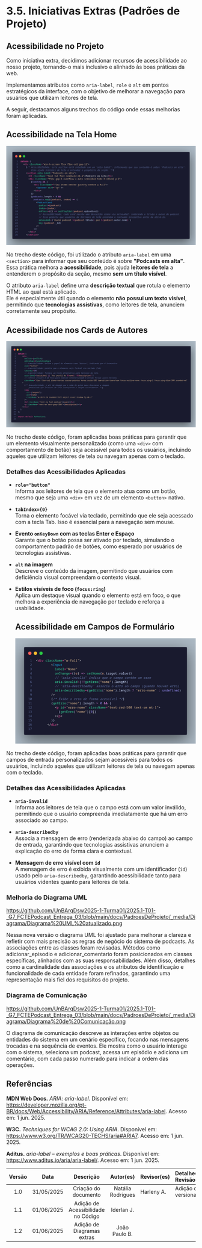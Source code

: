 # 3.5. Iniciativas Extras (Padrões de Projeto)

## Acessibilidade no Projeto

Como iniciativa extra, decidimos adicionar recursos de acessibilidade ao nosso projeto, tornando-o mais inclusivo e alinhado às boas práticas da web. 

Implementamos atributos como `aria-label`, `role` e `alt` em pontos estratégicos da interface, com o objetivo de melhorar a navegação para usuários que utilizam leitores de tela. 

A seguir, destacamos alguns trechos do código onde essas melhorias foram aplicadas.

## Acessibilidade na Tela Home

![Acessibilidade tela Home](../_media/home_acess.png)


No trecho deste código, foi utilizado o atributo `aria-label` em uma `<section>` para informar que seu conteúdo é sobre **"Podcasts em alta"**.  
Essa prática melhora a **acessibilidade**, pois ajuda **leitores de tela** a entenderem o propósito da seção, mesmo **sem um título visível**.

O atributo `aria-label` define uma **descrição textual** que rotula o elemento HTML ao qual está aplicado.  
Ele é especialmente útil quando o elemento **não possui um texto visível**, permitindo que **tecnologias assistivas**, como leitores de tela, anunciem corretamente seu propósito.

## Acessibilidade nos Cards de Autores

![Acessibilidade componente Autorcard](../_media/autocard_acess.png)

No trecho deste código, foram aplicadas boas práticas para garantir que um elemento visualmente personalizado (como uma `<div>` com comportamento de botão) seja acessível para todos os usuários, incluindo aqueles que utilizam leitores de tela ou navegam apenas com o teclado.

### Detalhes das Acessibilidades Aplicadas

- **`role="button"`**  
  Informa aos leitores de tela que o elemento atua como um botão, mesmo que seja uma `<div>` em vez de um elemento `<button>` nativo.

- **`tabIndex={0}`**  
  Torna o elemento focável via teclado, permitindo que ele seja acessado com a tecla Tab. Isso é essencial para a navegação sem mouse.

- **Evento `onKeyDown` com as teclas Enter e Espaço**  
  Garante que o botão possa ser ativado por teclado, simulando o comportamento padrão de botões, como esperado por usuários de tecnologias assistivas.

- **`alt` na imagem**  
  Descreve o conteúdo da imagem, permitindo que usuários com deficiência visual compreendam o contexto visual.

- **Estilos visíveis de foco (`focus:ring`)**  
  Aplica um destaque visual quando o elemento está em foco, o que melhora a experiência de navegação por teclado e reforça a usabilidade.

  ## Acessibilidade em Campos de Formulário

  ![Acessibilidade Formulario Aluno](../_media/alunoForm_acess.png)


No trecho deste código, foram aplicadas boas práticas para garantir que campos de entrada personalizados sejam acessíveis para todos os usuários, incluindo aqueles que utilizam leitores de tela ou navegam apenas com o teclado.

### Detalhes das Acessibilidades Aplicadas

- **`aria-invalid`**  
  Informa aos leitores de tela que o campo está com um valor inválido, permitindo que o usuário compreenda imediatamente que há um erro associado ao campo.

- **`aria-describedby`**  
  Associa a mensagem de erro (renderizada abaixo do campo) ao campo de entrada, garantindo que tecnologias assistivas anunciem a explicação do erro de forma clara e contextual.

- **Mensagem de erro visível com `id`**  
  A mensagem de erro é exibida visualmente com um identificador (`id`) usado pelo `aria-describedby`, garantindo acessibilidade tanto para usuários videntes quanto para leitores de tela.

### Melhoria do Diagrama UML
<https://github.com/UnBArqDsw2025-1-Turma01/2025.1-T01-_G7_FCTEPodcast_Entrega_03/blob/main/docs/PadroesDeProjeto/_media/Diagrama/Diagrama%20UML%20atualizado.png>

Nessa nova versão o diagrama UML foi ajustado para melhorar a clareza e refletir com mais precisão as regras de negócio do sistema de podcasts. As associações entre as classes foram revisadas. Métodos como adicionar_episodio e adicionar_comentario foram posicionados em classes específicas, alinhados com as suas responsabilidades. Além disso, detalhes como a cardinalidade das associações e os atributos de identificação e funcionalidade de cada entidade foram refinados, garantindo uma representação mais fiel dos requisitos do projeto.

### Diagrama de Comunicação
<https://github.com/UnBArqDsw2025-1-Turma01/2025.1-T01-_G7_FCTEPodcast_Entrega_03/blob/main/docs/PadroesDeProjeto/_media/Diagrama/Diagrama%20de%20Comunicação.png>

O diagrama de comunicação descreve as interações entre objetos ou entidades do sistema em um cenário específico, focando nas mensagens trocadas e na sequência de eventos. Ele mostra como o usuário interage com o sistema, seleciona um podcast, acessa um episódio e adiciona um comentário, com cada passo numerado para indicar a ordem das operações.

## Referências

**MDN Web Docs.** *ARIA: aria-label*. Disponível em: <https://developer.mozilla.org/pt-BR/docs/Web/Accessibility/ARIA/Reference/Attributes/aria-label>. Acesso em: 1 jun. 2025.

**W3C.** *Techniques for WCAG 2.0: Using ARIA*. Disponível em: <https://www.w3.org/TR/WCAG20-TECHS/aria#ARIA7>. Acesso em: 1 jun. 2025.

**Aditus.** *aria-label – exemplos e boas práticas*. Disponível em: <https://www.aditus.io/aria/aria-label/>. Acesso em: 1 jun. 2025.



| Versão |    Data    |        Descrição         |    Autor(es)    |  Revisor(es)     |  Detalhes da Revisão  |  
| :----: | :--------: | :----------------------: | :-------------: | :----------------| :---------------------|
|  1.0   | 31/05/2025 |   Criação do documento   | Natália Rodrigues | Harleny A.     |Adição de versionamento|
|  1.1   | 01/06/2025 |   Adição de Acessibilidade no Código   | Iderlan J. |     ||
|  1.2   | 01/06/2025 |   Adição de Diagramas extras   | João Paulo B. |     ||

